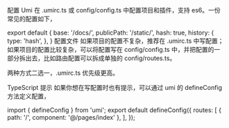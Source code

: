 配置
Umi 在 .umirc.ts 或 config/config.ts 中配置项目和插件，支持 es6。一份常见的配置如下，

export default {
  base: '/docs/',
  publicPath: '/static/',
  hash: true,
  history: {
    type: 'hash',
  },
}
配置文件
如果项目的配置不复杂，推荐在 .umirc.ts 中写配置； 如果项目的配置比较复杂，可以将配置写在 config/config.ts 中，并把配置的一部分拆出去，比如路由配置可以拆成单独的 config/routes.ts。

两种方式二选一，.umirc.ts 优先级更高。

TypeScript 提示
如果你想在写配置时也有提示，可以通过 umi 的 defineConfig 方法定义配置，


import { defineConfig } from 'umi';
export default defineConfig({
  routes: [
    { path: '/', component: '@/pages/index' },
  ],
});